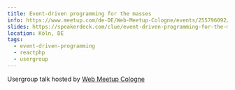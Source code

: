 ```yaml
---
title: Event-driven programming for the masses
info: https://www.meetup.com/de-DE/Web-Meetup-Cologne/events/255796092/
slides: https://speakerdeck.com/clue/event-driven-programming-for-the-masses-webmeetupcgn
location: Köln, DE
tags:
  - event-driven-programming
  - reactphp
  - usergroup
---
```

Usergroup talk hosted by [Web Meetup Cologne](https://www.meetup.com/de-DE/Web-Meetup-Cologne/)
